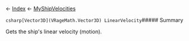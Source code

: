← [Index](Api-Index) ← [MyShipVelocities](Sandbox.ModAPI.Ingame.MyShipVelocities)

```csharp[Vector3D](VRageMath.Vector3D) LinearVelocity```##### Summary

Gets the ship's linear velocity (motion).


